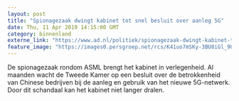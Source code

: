 ```yaml
---
layout: post
title: "Spionagezaak dwingt kabinet tot snel besluit over aanleg 5G"
date: Thu, 11 Apr 2019 14:15:00 GMT
category: binnenland
externe_link: "https://www.ad.nl/politiek/spionagezaak-dwingt-kabinet-tot-snel-besluit-over-aanleg-5g~a3790bd2/"
feature_image: "https://images0.persgroep.net/rcs/K41uo7mSKy-3BU8iGl_9U4VdiZY/diocontent/145152877/_fitwidth/400/?appId=21791a8992982cd8da851550a453bd7f&quality=0.7"
---
```


De spionagezaak rondom ASML brengt het kabinet in verlegenheid. Al maanden wacht de Tweede Kamer op een besluit over de betrokkenheid van Chinese bedrijven bij de aanleg en gebruik van het nieuwe 5G-netwerk. Door dit schandaal kan het kabinet niet langer dralen.
